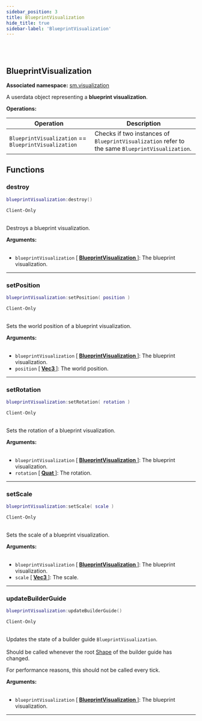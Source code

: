 ```yaml
---
sidebar_position: 3
title: BlueprintVisualization
hide_title: true
sidebar-label: 'BlueprintVisualization'
---
```


<br></br>

## BlueprintVisualization

**Associated namespace:** [sm.visualization](/docs/Game-Script-Environment/Static-Functions/sm.visualization)

A userdata object representing a <strong>blueprint visualization</strong>.

<strong>Operations:</strong>

| Operation   | Description |
| ----------- | ----------- |
| <code>BlueprintVisualization</code> == <code>BlueprintVisualization</code> | Checks if two instances of <code>BlueprintVisualization</code> refer to the same <code>BlueprintVisualization</code>. |

## Functions

### destroy

```lua
blueprintVisualization:destroy()
```
<code>Client-Only</code> <br></br>

Destroys a blueprint visualization.

<strong>Arguments:</strong> <br></br>

- <code>blueprintVisualization</code> [<strong> <a href="/docs/Game-Script-Environment/Userdata/BlueprintVisualization"> BlueprintVisualization </a> </strong>]: The blueprint visualization.

---

### setPosition

```lua
blueprintVisualization:setPosition( position )
```
<code>Client-Only</code> <br></br>

Sets the world position of a blueprint visualization.

<strong>Arguments:</strong> <br></br>

- <code>blueprintVisualization</code> [<strong> <a href="/docs/Game-Script-Environment/Userdata/BlueprintVisualization"> BlueprintVisualization </a> </strong>]: The blueprint visualization.
- <code>position</code> [<strong> <a href="/docs/Game-Script-Environment/Userdata/Vec3"> Vec3 </a> </strong>]: The world position.

---

### setRotation

```lua
blueprintVisualization:setRotation( rotation )
```
<code>Client-Only</code> <br></br>

Sets the rotation of a blueprint visualization.

<strong>Arguments:</strong> <br></br>

- <code>blueprintVisualization</code> [<strong> <a href="/docs/Game-Script-Environment/Userdata/BlueprintVisualization"> BlueprintVisualization </a> </strong>]: The blueprint visualization.
- <code>rotation</code> [<strong> <a href="/docs/Game-Script-Environment/Userdata/Quat"> Quat </a> </strong>]: The rotation.

---

### setScale

```lua
blueprintVisualization:setScale( scale )
```
<code>Client-Only</code> <br></br>

Sets the scale of a blueprint visualization.

<strong>Arguments:</strong> <br></br>

- <code>blueprintVisualization</code> [<strong> <a href="/docs/Game-Script-Environment/Userdata/BlueprintVisualization"> BlueprintVisualization </a> </strong>]: The blueprint visualization.
- <code>scale</code> [<strong> <a href="/docs/Game-Script-Environment/Userdata/Vec3"> Vec3 </a> </strong>]: The scale.

---

### updateBuilderGuide

```lua
blueprintVisualization:updateBuilderGuide()
```
<code>Client-Only</code> <br></br>

Updates the state of a builder guide <code>BlueprintVisualization</code>. <br></br>
Should be called whenever the root [Shape](/docs/Game-Script-Environment/Userdata/Shape) of the builder guide has changed.

For performance reasons, this should not be called every tick.

<strong>Arguments:</strong> <br></br>

- <code>blueprintVisualization</code> [<strong> <a href="/docs/Game-Script-Environment/Userdata/BlueprintVisualization"> BlueprintVisualization </a> </strong>]: The blueprint visualization.

---









